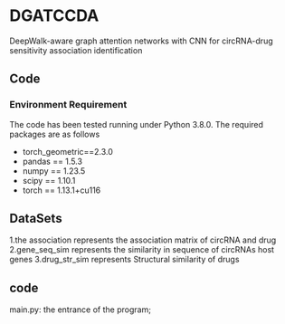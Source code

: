 # DGATCCDA
DeepWalk-aware graph attention networks with CNN for circRNA-drug sensitivity association identification

## Code
### Environment Requirement
The code has been tested running under Python 3.8.0. The required packages are as follows
- torch_geometric==2.3.0
- pandas == 1.5.3
- numpy == 1.23.5
- scipy == 1.10.1
- torch == 1.13.1+cu116

## DataSets
1.the association represents the association matrix of circRNA and drug
2.gene_seq_sim represents the similarity in sequence of circRNAs host genes
3.drug_str_sim represents Structural similarity of drugs

## code
main.py: the entrance of the program;
